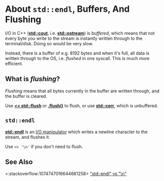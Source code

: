# About `std::endl`, Buffers, And Flushing

I/O in C++
(**[std::cout](https://en.cppreference.com/w/cpp/io/cout)**, i.e.
**[std::ostream](https://en.cppreference.com/w/cpp/io/basic_ostream)**)
is *buffered*, which means that not every byte you write to the stream is
instantly written through to the terminal/disk.
Doing so would be very slow.

Instead, there is a buffer of e.g. 8192 bytes and when it's full,
all data is written through to the OS, i.e. *flushed* in one syscall.
This is much more efficient.

<!-- inline -->
## What is *flushing*?
*Flushing* means that all bytes currently in the buffer are written through,
and the buffer is cleared.

Use **[<< std::flush](https://en.cppreference.com/w/cpp/io/manip/flush)**
or **[.flush()](https://en.cppreference.com/w/cpp/io/basic_ostream/flush)**
to flush, or use
**[std::cerr](https://en.cppreference.com/w/cpp/io/cerr)**, which is unbuffered.

<!-- inline -->
## `std::endl`
**[std::endl](https://en.cppreference.com/w/cpp/io/manip/endl)**
is an
[I/O manipulator](https://en.cppreference.com/w/cpp/io/manip) which writes a
newline character to the stream, and flushes it.

Use `<< '\n'` if you don't need to flush.

## See Also
<:stackoverflow:1074747016644661258>
["std::endl" vs "\n"](https://stackoverflow.com/q/213907/5740428)

